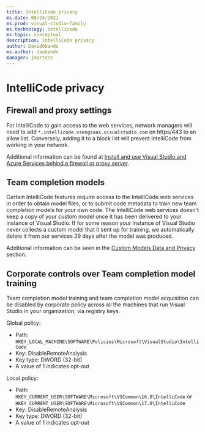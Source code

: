 ```yaml
---
title: IntelliCode privacy
ms.date: 08/24/2021
ms.prod: visual-studio-family
ms.technology: intellicode
ms.topic: conceptual
description: IntelliCode privacy
author: DavidObando
ms.author: daobando
manager: jmartens
---
```

# IntelliCode privacy

## Firewall and proxy settings
For IntelliCode to gain access to the web services, network managers will need to add `*.intellicode.vsengsaas.visualstudio.com` on https/443 to an allow list. Conversely, adding it to a block list will prevent IntelliCode from working in your network.

Additional information can be found at [Install and use Visual Studio and Azure Services behind a firewall or proxy server](/visualstudio/install/install-and-use-visual-studio-behind-a-firewall-or-proxy-server).

## Team completion models
Certain IntelliCode features require access to the IntelliCode web services in order to obtain model files, or to submit code metadata to train new team completion models for your own code. The IntelliCode web services doesn't keep a copy of your custom model once it has been delivered to your instance of Visual Studio. If for some reason your instance of Visual Studio never collects a custom model that it sent up for training, we automatically delete it from our services 29 days after the model was produced.

Additional information can be seen in the [Custom Models Data and Privacy](custom-models.md#data-and-privacy) section.

## Corporate controls over Team completion model training
Team completion model training and team completion model acquisition can be disabled by corporate policy across all the machines that run Visual Studio in your organization, via registry keys.

Global policy:
  - Path: `HKEY_LOCAL_MACHINE\SOFTWARE\Policies\Microsoft\VisualStudio\IntelliCode`
  - Key: DisableRemoteAnalysis
  - Key type:  DWORD (32-bit)
  - A value of 1 indicates opt-out

Local policy:
  - Path: `HKEY_CURRENT_USER\SOFTWARE\Microsoft\VSCommon\16.0\IntelliCode` or `HKEY_CURRENT_USER\SOFTWARE\Microsoft\VSCommon\17.0\IntelliCode`
  - Key: DisableRemoteAnalysis
  - Key type:  DWORD (32-bit)
  - A value of 1 indicates opt-out
